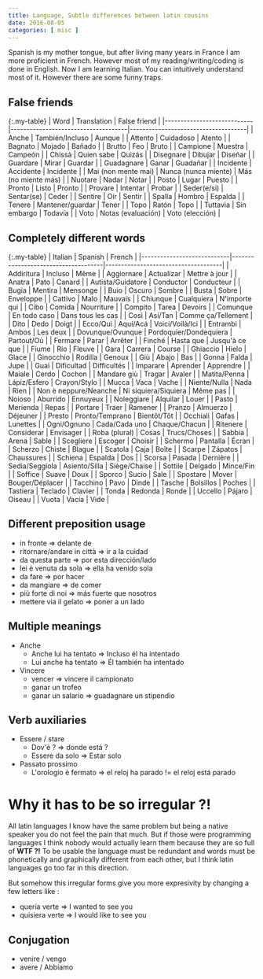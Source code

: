 ```yaml
---
title: Language, Subtle differences between latin cousins
date: 2016-08-05
categories: [ misc ]
---
```


Spanish is my mother tongue, but after living many years in France I am more proficient in French.
However most of my reading/writing/coding is done in English.
Now I am learning Italian. You can intuitively understand most of it. However there are some funny traps.

## False friends

{:.my-table}
| Word                       | Translation                         | False friend                        |
|----------------------------|-------------------------------------|-------------------------------------|
| Anche                      | También/Incluso                     | Aunque                              |
| Attento                    | Cuidadoso                           | Atento                              |
| Bagnato                    | Mojado                              | Bañado                              |
| Brutto                     | Feo                                 | Bruto                               |
| Campione                   | Muestra                             | Campeón                             |
| Chissà                     | Quien sabe                          | Quizás                              |
| Disegnare                  | Dibujar                             | Diseñar                             |
| Guardare                   | Mirar                               | Guardar                             |
| Guadagnare                 | Ganar                               | Guadañar                            |
| Incidente                  | Accidente                           | Incidente                           |
| Mai (non mente mai)        | Nunca (nunca miente)                | Más (no miente más)                 |
| Nuotare                    | Nadar                               | Notar                               |
| Posto                      | Lugar                               | Puesto                              |
| Pronto                     | Listo                               | Pronto                              |
| Provare                    | Intentar                            | Probar                              |
| Seder(e/si)                | Sentar(se)                          | Ceder                               |
| Sentire                    | Oír                                 | Sentir                              |
| Spalla                     | Hombro                              | Espalda                             |
| Tenere                     | Mantener/guardar                    | Tener                               |
| Topo                       | Ratón                               | Topo                                |
| Tuttavia                   | Sin embargo                         | Todavía                             |
| Voto                       | Notas (evaluación)                  | Voto (elección)                     |

## Completely different words

{:.my-table}
| Italian                    | Spanish                             | French                              |
|----------------------------|-------------------------------------|-------------------------------------|
| Addiritura                 | Incluso                             | Même                                |
| Aggiornare                 | Actualizar                          | Mettre à jour                       |
| Anatra                     | Pato                                | Canard                              |
| Autista/Guidatore          | Conductor                           | Conducteur                          |
| Bugia                      | Mentira                             | Mensonge                            |
| Buio                       | Oscuro                              | Sombre                              |
| Busta                      | Sobre                               | Enveloppe                           |
| Cattivo                    | Malo                                | Mauvais                             |
| Chiunque                   | Cualquiera                          | N'importe qui                       |
| Cibo                       | Comida                              | Nourriture                          |
| Compito                    | Tarea                               | Devoirs                             |
| Comunque                   | En todo caso                        | Dans tous les cas                   |
| Così                       | Así/Tan                             | Comme ça/Tellement                  |
| Dito                       | Dedo                                | Doigt                               |
| Ecco/Qui                   | Aquí/Acá                            | Voici/Voilà/Ici                     |
| Entrambi                   | Ambos                               | Les deux                            |
| Dovunque/Ovunque           | Pordoquier/Dondequiera              | Partout/Où                          |
| Fermare                    | Parar                               | Arrêter                             |
| Finché                     | Hasta que                           | Jusqu'à ce que                      |
| Fiume                      | Río                                 | Fleuve                              |
| Gara                       | Carrera                             | Course                              |
| Ghiaccio                   | Hielo                               | Glace                               |
| Ginocchio                  | Rodilla                             | Genoux                              |
| Giù                        | Abajo                               | Bas                                 |
| Gonna                      | Falda                               | Jupe                                |
| Guai                       | Dificultad                          | Difficultés                         |
| Imparare                   | Aprender                            | Apprendre                           |
| Maiale                     | Cerdo                               | Cochon                              |
| Mandare giù                | Tragar                              | Avaler                              |
| Matita/Penna               | Lápiz/Esfero                        | Crayon/Stylo                        |
| Mucca                      | Vaca                                | Vache                               |
| Niente/Nulla               | Nada                                | Rien                                |
| Non è neppure/Neanche      | Ni siquiera/Siquiera                | Même pas                            |
| Noioso                     | Aburrido                            | Ennuyeux                            |
| Noleggiare                 | Alquilar                            | Louer                               |
| Pasto                      | Merienda                            | Repas                               |
| Portare                    | Traer                               | Ramener                             |
| Pranzo                     | Almuerzo                            | Déjeuner                            |
| Presto                     | Pronto/Temprano                     | Bientôt/Tôt                         |
| Occhiali                   | Gafas                               | Lunettes                            |
| Ogni/Ognuno                | Cada/Cada uno                       | Chaque/Chacun                       |
| Ritenere                   | Considerar                          | Envisager                           |
| Roba (plural)              | Cosas                               | Trucs/Choses                        |
| Sabbia                     | Arena                               | Sable                               |
| Scegliere                  | Escoger                             | Choisir                             |
| Schermo                    | Pantalla                            | Écran                               |
| Scherzo                    | Chiste                              | Blague                              |
| Scatola                    | Caja                                | Boîte                               |
| Scarpe                     | Zápatos                             | Chaussures                          |
| Schiena                    | Espalda                             | Dos                                 |
| Scorsa                     | Pasada                              | Dernière                            |
| Sedia/Seggiola             | Asiento/Silla                       | Siège/Chaise                        |
| Sottile                    | Delgado                             | Mince/Fin                           |
| Soffice                    | Suave                               | Doux                                |
| Sporco                     | Sucio                               | Sale                                |
| Spostare                   | Mover                               | Bouger/Déplacer                     |
| Tacchino                   | Pavo                                | Dinde                               |
| Tasche                     | Bolsillos                           | Poches                              |
| Tastiera                   | Teclado                             | Clavier                             |
| Tonda                      | Redonda                             | Ronde                               |
| Uccello                    | Pájaro                              | Oiseau                              |
| Vuota                      | Vacía                               | Vide                                |

## Different preposition usage

* in fronte => delante de
* ritornare/andare in città => ir a la cuidad
* da questa parte => por esta dirección/lado
* lei è venuta da sola => ella ha venido sola
* da fare => por hacer
* da mangiare => de comer
* più forte di noi => más fuerte que nosotros
* mettere via il gelato => poner a un lado

## Multiple meanings

* Anche
    * Anche lui ha tentato => Incluso él ha intentado 
    * Lui anche ha tentato => Él también ha intentado
* Vincere
    * vencer => vincere il campionato
    * ganar un trofeo
    * ganar un salario => guadagnare un stipendio

## Verb auxiliaries

* Essere / stare
    * Dov'è ? => donde está ?
    * Essere da solo => Estar solo
* Passato prossimo
    * L'orologio è fermato => el reloj ha parado != el reloj está parado

# Why it has to be so irregular ?!

All latin languages I know have the same problem but being a native speaker you do not feel the pain that much.
But if those were programming languages I think nobody would actually learn them because they are so full of **WTF ?!**
To be usable the language must be redundant and words must be phonetically and graphically different from each other,
but I think latin languages go too far in this direction.

But somehow this irregular forms give you more expresivity by changing a few letters like :
* quería verte   => I wanted to see you
* quisiera verte => I would like to see you

## Conjugation

* venire / vengo
* avere / Abbiamo

